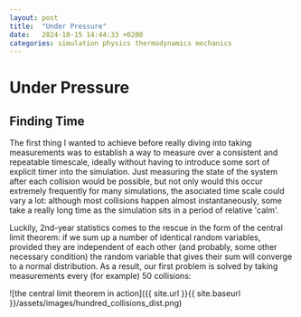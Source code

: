 ```yaml
---
layout: post
title:  "Under Pressure"
date:   2024-10-15 14:44:33 +0200
categories: simulation physics thermodynamics mechanics
---
```

# Under Pressure

## Finding Time

The first thing I wanted to achieve before really diving into taking measurements was to establish a way to measure over a
consistent and repeatable timescale, ideally without having to introduce some sort of explicit timer into the simulation.
Just measuring the state of the system after each collision would be possible, but not only would this occur extremely frequently
for many simulations, the asociated time scale could vary a lot: although most collisions happen almost instantaneously, some
take a really long time as the simulation sits in a period of relative 'calm'.

Luckily, 2nd-year statistics comes to the rescue in the form of the central limit theorem: if we sum up a number of identical
random variables, provided they are independent of each other (and probably, some other necessary condition) the random variable
that gives their sum will converge to a normal distribution. As a result, our first problem is solved by taking measurements
every (for example) 50 collisions:

![the central limit theorem in action]({{ site.url }}{{ site.baseurl }}/assets/images/hundred_collisions_dist.png)
